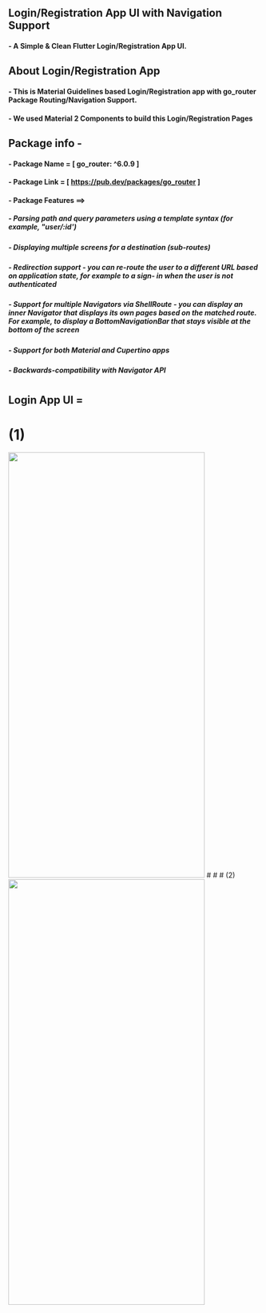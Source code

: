 ## Login/Registration App UI with Navigation Support

#### - A Simple & Clean Flutter Login/Registration App UI.

## About Login/Registration App

#### - This is Material Guidelines based Login/Registration app with go_router Package Routing/Navigation Support.
#### - We used Material 2 Components to build this Login/Registration Pages
## Package info - 
#### - Package Name = [ go_router: ^6.0.9 ]
#### - Package Link = [ https://pub.dev/packages/go_router ]
#### - Package Features ==>
##### - Parsing path and query parameters using a template syntax (for example, "user/:id')
##### - Displaying multiple screens for a destination (sub-routes)
##### - Redirection support - you can re-route the user to a different URL based on application state, for example to a sign-         in when the user is not authenticated
##### - Support for multiple Navigators via ShellRoute - you can display an inner Navigator that displays its own pages based         on the matched route. For example, to display a BottomNavigationBar that stays visible at the bottom of the screen
##### - Support for both Material and Cupertino apps
##### - Backwards-compatibility with Navigator API
#
#
## Login App UI =
#
# (1)

<img src="https://user-images.githubusercontent.com/64002004/219869860-14333aef-3d1d-4b68-b5e0-f2f7f3945c7d.png" width="393" height="852">
#
#
# (2)

<img src="https://user-images.githubusercontent.com/64002004/219869875-1950d5e7-cc24-4aef-972a-0849041aefcf.png" width="393" height="852">
